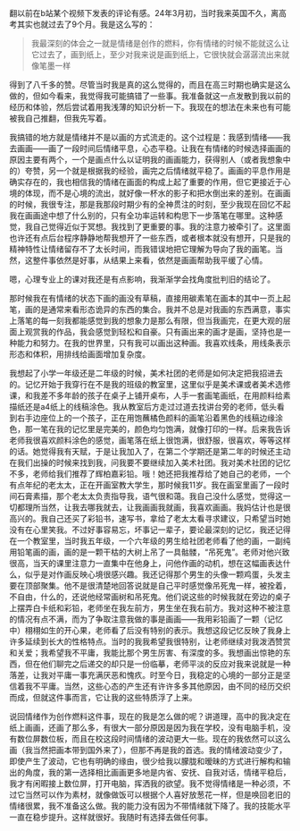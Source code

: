 翻以前在b站某个视频下发表的评论有感。24年3月初，当时我来英国不久，离高考其实也就过去了9个月。我是这么写的：

> 我最深刻的体会之一就是情绪是创作的燃料，你有情绪的时候不能就这么让它过去了，画到纸上，至少对我来说是画到纸上，它很快就会潺潺流出来就像笔墨一样

得到了八千多的赞。尽管当时我是真的这么觉得的，而且在高三时期也确实是这么做的，但如今看来，我觉得我可能搞错了一些事。我准备就这一点发散到我以前的经历和体验，然后尝试着用我浅薄的知识分析一下。我现在的想法在未来也有可能被我自己推翻，但我先写着。

我搞错的地方就是情绪并不是以画的方式流走的。这个过程是：我感到情绪——我去画画——画了一段时间后情绪平息，心态平稳。让我在有情绪的时候选择画画的原因主要有两个，一个是画点什么以证明我的画画能力，获得别人（或者我想象中的）夸赞，另一个就是根据我的经验，画完之后情绪就平稳了。画画的平息作用是确实存在的，我也相信我的情绪在画面的构成上起了重要的作用，但它更接近于心境的体现，而不是心境的流出，就好像一杯水的影子和把水倒出来的差别。在画画的时候，我很专注，那是我那段时期少有的全神贯注的时刻，至少我现在回忆不起我在画画途中想了什么别的，只有全功率运转和构思下一步落笔在哪里。这种感觉，我自己觉得近似于冥想。我找到了更重要的事。我的注意力被牵引了。这里面也许还有点后台程序静静地帮我想开了一些东西，或者根本就没有想开，只是我的精神特性让情绪留存不了太长时间，而我错误地把它理解为导向了我的画笔。当然，这整件事依然是好事，从结果上来看，依然是画画帮助我平缓了心情。

嗯，心理专业上的课对我还是有点影响，我渐渐学会找角度批判旧的结论了。

那时候我在有情绪的状态下画的画没有草稿，直接用碳素笔在画本的其中一页上起笔，画的是通常来看形态诡异的东西的集合。我并不总是对我画的东西满意，事实上落笔的每一刻我都能感觉到我的想象力是那么有限，但当我画完，在更大观的层面上观赏我的作品，我会感觉到轻松和自豪。只有画出来的画才是画，坚持也是一种能力和努力。在我的世界里，只有我可以画出这种画。我喜欢线条，用线条表示形态和体积，用排线给画面增加复杂度。

我想起了小学一年级还是二年级的时候，美术社团的老师是如何决定把我招进去的。记忆开始于我穿行在不是我的班级的教室里，这里似乎是美术课或者美术选修课，和我差不多年龄的孩子在桌子上铺开桌布，人手一套画笔画纸，在用颜料给素描纸还是a4纸上的线稿涂色。我从教室后方走过过道去找讲台旁的老师，低头看到右手边座位上的一个孩子，正在用饱蘸橘色颜料的画笔沿着黑色的线稿边缘涂色，那一笔在我的记忆里是完美的，颜色均匀饱满，就像打印的一样。后来我告诉老师我很喜欢颜料涂色的感觉，画笔落在纸上很饱满，很舒服，很喜欢，等等这样的话。她觉得我有天赋，于是让我加入了，在第二个学期还是第二年的时候还主动在我们出操的时候来找到我，问我要不要继续加入美术社团。我对美术社团的记忆不多，老师给我们推荐了辉柏嘉彩铅。哦！她还把我推荐给了她自己的老师，一个有点年纪的老太太，正在开画室教大学生，那时候我11岁。我在画室里画了一段时间石膏素描，那个老太太负责指导我，语气很和蔼。我自己没什么感觉，觉得这一切都理所当然，让我去哪我就去，让我画画我就画，我喜欢画画。我妈估计也是很高兴的。我自己还买了彩铅书，速写书，拿给了老太太看寻求建议，只希望当时她没有在心里笑我。不过好事容易忘，坏事记一辈子，要论最深刻的记忆，我还记得在一个教室里，当时我五年级，一个六年级的男生给社团老师看了他的画，一副纯用铅笔画的画，画的是一颗干枯的大树上吊了一具骷髅，“吊死鬼”。老师对他兴致很高，当天的课里注意力一直集中在他身上，问他作画的动机，想在这幅画表达什么，似乎是对作画反映心境很感兴趣。我还记得那个男生的头像一颗鸡蛋，头发主要在顶部聚集。他不是很清楚地回答说就是自己平时感觉像吊死鬼一样，被拴着，不自由，什么的，还说他经常画树和吊死鬼。他们说这些的时候我就在旁边的桌子上摆弄白卡纸和彩铅，老师坐在我左前方，男生坐在我右前方。我对这种不被注意的情况有点不满，而为了争取注意我做的事是画画——我用彩铅画了一颗（记忆中）栩栩如生的开心果，老师看了后没有特别的表示。我想这段记忆反映了我身上许多延续到长大的性格特点。当时的我我希望我很特别，让老师继续对我泼洒赞赏和关爱；我希望我不平庸，我能比那个男生厉害、有深度的多。我想画出惊艳的东西，但在他们聊完之后递交的却只是一份临摹，老师平淡的反应对我来说就是一种落差，让我对平庸一事充满厌恶和愧疚。时至今日，我稳定的心境的一部分正是坚信着我不平庸。当然，这些心态的产生还有许许多多其他原因，由不同的经历交织而成，但就这件事而言，它让我的这些特质浮了上来。

说回情绪作为创作燃料这件事，现在的我是怎么做的呢？讲道理，高中的我决定在纸上画画，还画了那么多，有很大一部分原因是因为我在学校，没有电脑手机，没有数位屏数位板，而且在校这段时间情绪的波动更大一些。现在的我依然可以这么画（我当然把画本带到国外来了），但那不再是我的首选。我的情绪波动变少了，即使产生了波动，它也有明确的缘由，很少给我以朦胧和暧昧的方式进行解构和输出的角度，我的第一选择相比画画更多地是内省、安抚、自我对话，情绪平稳后，我才有闲暇接上数位屏，打开电脑，挥洒我的欲望。我不觉得情绪是一种必须，不过它当然可以作为素材，就像做饭可以根据个人喜好放葱花一样，但是唤回老旧的情绪很累，我不准备这么做。我的能力没有因为不带情绪就下降了。我的技能水平一直在稳步提升。这样就很好。我随时有选择去做任何事。